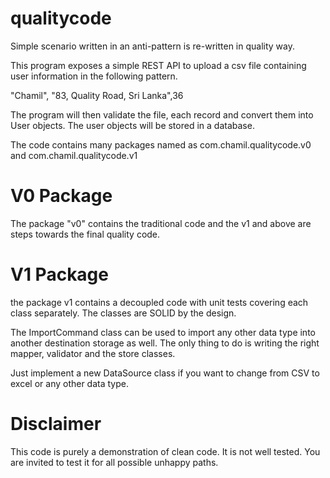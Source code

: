 # qualitycode
Simple scenario written in an anti-pattern is re-written in quality way.

This program exposes a simple REST API to upload a csv file containing user information in the following pattern.

"Chamil", "83, Quality Road, Sri Lanka",36

The program will then validate the file, each record and convert them into User objects. The user objects will be stored in a database.

The code contains many packages named as com.chamil.qualitycode.v0 and com.chamil.qualitycode.v1

# V0 Package
The package "v0" contains the traditional code and the v1 and above are steps towards the final quality code.

# V1 Package
the package v1 contains a decoupled code with unit tests covering each class separately.
The classes are SOLID by the design.

The ImportCommand class can be used to import any other data type into another destination storage as well. The only thing 
to do is writing the right mapper, validator and the store classes.

Just implement a new DataSource class if you want to change from CSV to excel or any other data type. 

# Disclaimer
This code is purely a demonstration of clean code. It is not well tested. You are invited to test it for all possible unhappy paths. 
